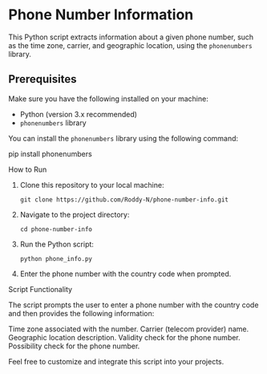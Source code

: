 # Phone Number Information

This Python script extracts information about a given phone number, such as the time zone, carrier, and geographic location, using the `phonenumbers` library.

## Prerequisites

Make sure you have the following installed on your machine:

- Python (version 3.x recommended)
- `phonenumbers` library

You can install the `phonenumbers` library using the following command:

pip install phonenumbers

How to Run
1.	Clone this repository to your local machine:

		git clone https://github.com/Roddy-N/phone-number-info.git

2.	Navigate to the project directory:

		cd phone-number-info

3.	Run the Python script:

		python phone_info.py

4.	Enter the phone number with the country code when prompted.


Script Functionality

The script prompts the user to enter a phone number with the country code and then provides the following information:

Time zone associated with the number.
Carrier (telecom provider) name.
Geographic location description.
Validity check for the phone number.
Possibility check for the phone number.

Feel free to customize and integrate this script into your projects.
